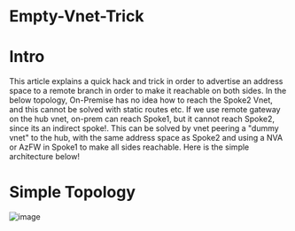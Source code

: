 # Empty-Vnet-Trick

# Intro
This article explains a quick hack and trick in order to advertise an address space to a remote branch in order to make it reachable on both sides. In the below topology, On-Premise has no idea how to reach the Spoke2 Vnet, and this cannot be solved with static routes etc. If we use remote gateway on the hub vnet, on-prem can reach Spoke1, but it cannot reach Spoke2, since its an indirect spoke!. This can be solved by vnet peering a "dummy vnet" to the hub, with the same address space as Spoke2 and using a NVA or AzFW in Spoke1 to make all sides reachable. Here is the simple architecture below!

# Simple Topology
![image](https://github.com/user-attachments/assets/174814cf-f494-4e99-a723-323ae6af4431)
